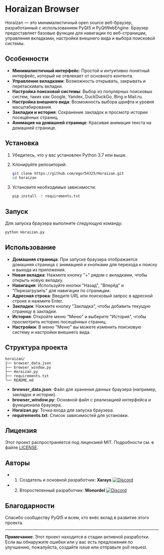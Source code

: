 # Horaizan Browser

Horaizan — это минималистичный open source веб-браузер, разработанный с использованием PyQt5 и PyQtWebEngine. Браузер предоставляет базовые функции для навигации по веб-страницам, управления вкладками, настройки внешнего вида и выбора поисковой системы.

## Особенности

- **Минималистичный интерфейс**: Простой и интуитивно понятный интерфейс, который не отвлекает от основного контента.
- **Управление вкладками**: Возможность открывать, закрывать и перетаскивать вкладки.
- **Настройка поисковой системы**: Выбор из популярных поисковых систем, таких как Google, Yandex, DuckDuckGo, Bing и Mail.ru.
- **Настройка внешнего вида**: Возможность выбора шрифта и уровня масштабирования.
- **Закладки и история**: Сохранение закладок и просмотр истории посещённых страниц.
- **Анимация на домашней странице**: Красивая анимация текста на домашней странице.

## Установка

1. Убедитесь, что у вас установлен Python 3.7 или выше.
2. Клонируйте репозиторий:

   ```bash
   git clone https://github.com/egor54325/Horaizan.git
   cd horaizan
   ```

3. Установите необходимые зависимости:

   ```bash
   pip install -r requirements.txt
   ```

## Запуск

Для запуска браузера выполните следующую команду:

```bash
python Horaizan.py
```

## Использование

- **Домашняя страница**: При запуске браузера отображается домашняя страница с анимацией и кнопками для перехода к поиску и выхода из приложения.
- **Новая вкладка**: Нажмите кнопку "+" рядом с вкладками, чтобы открыть новую вкладку.
- **Навигация**: Используйте кнопки "Назад", "Вперёд" и "Перезагрузить" для навигации по страницам.
- **Адресная строка**: Введите URL или поисковый запрос в адресной строке и нажмите Enter.
- **Закладки**: Нажмите кнопку "Закладка", чтобы добавить текущую страницу в закладки.
- **История**: Откройте меню "Меню" и выберите "История", чтобы просмотреть историю посещённых страниц.
- **Настройки**: В меню "Меню" вы можете изменить поисковую систему и настройки внешнего вида.

## Структура проекта

```
horaizan/
├── browser_data.json
├── browser_window.py
├── Horaizan.py
├── requirements.txt
└── README.md
```

- **browser_data.json**: Файл для хранения данных браузера (например, закладок и истории).
- **browser_window.py**: Основной файл с реализацией интерфейса и функционала браузера.
- **Horaizan.py**: Точка входа для запуска браузера.
- **requirements.txt**: Список зависимостей для установки.

## Лицензия

Этот проект распространяется под лицензией MIT. Подробности см. в файле [LICENSE](LICENSE).

## Авторы

- 1. Создатель и основной разработчик: **Xarays** [![Discord](https://img.shields.io/badge/Discord-%237289DA.svg?logo=discord&logoColor=white)](https://discord.gg/xarays.gg)
- 2. Второстепенный разработчик: **Wonordel** [![Discord](https://img.shields.io/badge/Discord-%237289DA.svg?logo=discord&logoColor=white)](https://discord.gg/egorchik6767)

## Благодарности

Спасибо сообществу PyQt5 и всем, кто внёс вклад в развитие этого проекта.

---

**Примечание**: Этот проект находится в стадии активной разработки. Если вы обнаружите ошибки или у вас есть предложения по улучшению, пожалуйста, создайте issue или отправьте pull request.

